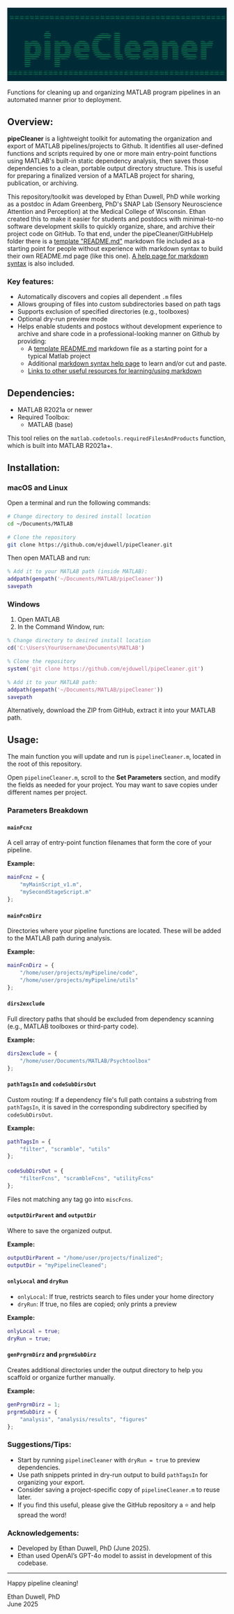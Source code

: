 ![pipeCleanerAscii](https://github.com/ejduwell/pipeCleaner/blob/main/GitHubHelp/pipeCleanerAscii.png)

Functions for cleaning up and organizing MATLAB program pipelines in an automated manner prior to deployment.

## Overview:

**pipeCleaner** is a lightweight toolkit for automating the organization and export of MATLAB pipelines/projects to Github. It identifies all user-defined functions and scripts required by one or more main entry-point functions using MATLAB's built-in static dependency analysis, then saves those dependencies to a clean, portable output directory structure. This is useful for preparing a finalized version of a MATLAB project for sharing, publication, or archiving.

This repository/toolkit was developed by Ethan Duwell, PhD while working as a postdoc in Adam Greenberg, PhD's  SNAP Lab (Sensory Neuroscience Attention and Perception) at the Medical College of Wisconsin. Ethan created this to make it easier for students and postdocs with minimal-to-no software development skills to quickly organize, share, and archive their project code on GitHub. To that end, under the pipeCleaner/GitHubHelp folder there is a [template "README.md"](https://github.com/ejduwell/pipeCleaner/blob/main/GitHubHelp/README_TEMPLATE.md) markdown file included as a starting point for people without experience with markdown syntax to build their own README.md page (like this one). [A help page for markdown syntax](https://github.com/ejduwell/pipeCleaner/blob/main/GitHubHelp/mdSyntaxExamples.md) is also included.

### Key features:

- Automatically discovers and copies all dependent `.m` files
- Allows grouping of files into custom subdirectories based on path tags
- Supports exclusion of specified directories (e.g., toolboxes)
- Optional dry-run preview mode
- Helps enable students and postocs without development experience to archive and share code in a professional-looking manner on Github by providing:
    - A [template README.md](https://github.com/ejduwell/pipeCleaner/blob/main/GitHubHelp/README_TEMPLATE.md) markdown file as a starting point for a typical Matlab project
    - Additional [markdown syntax help page](https://github.com/ejduwell/pipeCleaner/blob/main/GitHubHelp/mdSyntaxExamples.md) to learn and/or cut and paste.
    - [Links to other useful resources for learning/using markdown](https://github.com/ejduwell/pipeCleaner/blob/main/GitHubHelp/mdSyntaxExamples.md#-helpfulcool-resources)

## Dependencies:

- MATLAB R2021a or newer
- Required Toolbox:
  - MATLAB (base)

This tool relies on the `matlab.codetools.requiredFilesAndProducts` function, which is built into MATLAB R2021a+.

## Installation:

### macOS and Linux

Open a terminal and run the following commands:

```bash
# Change directory to desired install location
cd ~/Documents/MATLAB
```

```bash
# Clone the repository
git clone https://github.com/ejduwell/pipeCleaner.git
```

Then open MATLAB and run:

```matlab
% Add it to your MATLAB path (inside MATLAB):
addpath(genpath('~/Documents/MATLAB/pipeCleaner'))
savepath
```

### Windows

1. Open MATLAB
2. In the Command Window, run:

```matlab
% Change directory to desired install location
cd('C:\Users\YourUsername\Documents\MATLAB')
```

```matlab
% Clone the repository
system('git clone https://github.com/ejduwell/pipeCleaner.git')
```

```matlab
% Add it to your MATLAB path:
addpath(genpath('~/Documents/MATLAB/pipeCleaner'))
savepath
```

Alternatively, download the ZIP from GitHub, extract it into your MATLAB path.

## Usage:

The main function you will update and run is `pipelineCleaner.m`, located in the root of this repository.

Open `pipelineCleaner.m`, scroll to the **Set Parameters** section, and modify the fields as needed for your project. You may want to save copies under different names per project.

### Parameters Breakdown

#### `mainFcnz`

A cell array of entry-point function filenames that form the core of your pipeline.

**Example:**

```matlab
mainFcnz = {
    "myMainScript_v1.m",
    "mySecondStageScript.m"
};
```

#### `mainFcnDirz`

Directories where your pipeline functions are located. These will be added to the MATLAB path during analysis.

**Example:**

```matlab
mainFcnDirz = {
    "/home/user/projects/myPipeline/code",
    "/home/user/projects/myPipeline/utils"
};
```

#### `dirs2exclude`

Full directory paths that should be excluded from dependency scanning (e.g., MATLAB toolboxes or third-party code).

**Example:**

```matlab
dirs2exclude = {
    "/home/user/Documents/MATLAB/Psychtoolbox"
};
```

#### `pathTagsIn` and `codeSubDirsOut`

Custom routing: If a dependency file's full path contains a substring from `pathTagsIn`, it is saved in the corresponding subdirectory specified by `codeSubDirsOut`.

**Example:**

```matlab
pathTagsIn = {
    "filter", "scramble", "utils"
};

codeSubDirsOut = {
    "filterFcns", "scrambleFcns", "utilityFcns"
};
```

Files not matching any tag go into `miscFcns`.

#### `outputDirParent` and `outputDir`

Where to save the organized output.

**Example:**

```matlab
outputDirParent = "/home/user/projects/finalized";
outputDir = "myPipelineCleaned";
```

#### `onlyLocal` and `dryRun`

- `onlyLocal`: If true, restricts search to files under your home directory
- `dryRun`: If true, no files are copied; only prints a preview

**Example:**

```matlab
onlyLocal = true;
dryRun = true;
```

#### `genPrgrmDirz` and `prgrmSubDirz`

Creates additional directories under the output directory to help you scaffold or organize further manually.

**Example:**

```matlab
genPrgrmDirz = 1;
prgrmSubDirz = {
    "analysis", "analysis/results", "figures"
};
```

### Suggestions/Tips:

- Start by running `pipelineCleaner` with `dryRun = true` to preview dependencies.
- Use path snippets printed in dry-run output to build `pathTagsIn` for organizing your export.
- Consider saving a project-specific copy of `pipelineCleaner.m` to reuse later.
- If you find this useful, please give the GitHub repository a ⭐ and help spread the word!

### Acknowledgements:

- Developed by Ethan Duwell, PhD (June 2025).
- Ethan used OpenAI’s GPT-4o model to assist in development of this codebase.

---

Happy pipeline cleaning!

Ethan Duwell, PhD\
June 2025

